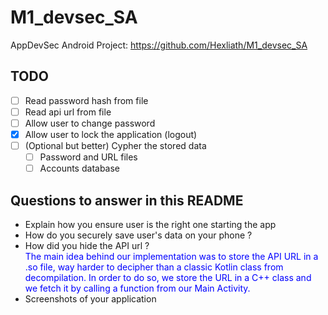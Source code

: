 # M1_devsec_SA

AppDevSec Android Project: https://github.com/Hexliath/M1_devsec_SA

## TODO

- [ ] Read password hash from file
- [ ] Read api url from file
- [ ] Allow user to change password
- [x] Allow user to lock the application (logout)
- [ ] (Optional but better) Cypher the stored data
    - [ ] Password and URL files
    - [ ] Accounts database

## Questions to answer in this README

- Explain how you ensure user is the right one starting the app
- How do you securely save user's data on your phone ?
- How did you hide the API url ?
<br /><span style="color:blue;">The main idea behind our implementation was to store the API URL in a .so file, way harder to decipher than a classic Kotlin class from decompilation. In order to do so, we store the URL in a C++ class and we fetch it by calling a function from our Main Activity.</span>
- Screenshots of your application
